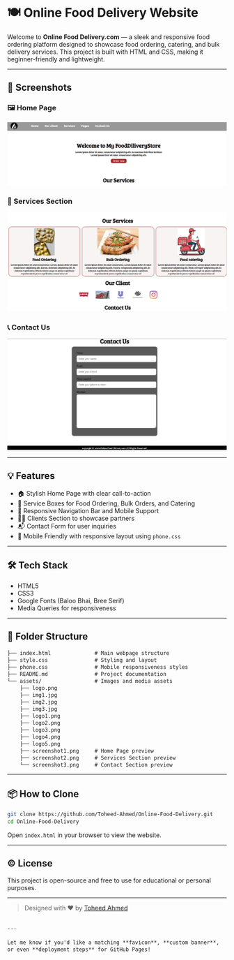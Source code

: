


# 🍽️ Online Food Delivery Website

Welcome to **Online Food Delivery.com** — a sleek and responsive food ordering platform designed to showcase food ordering, catering, and bulk delivery services. This project is built with HTML and CSS, making it beginner-friendly and lightweight.

---

## 📸 Screenshots

### 🖼️ Home Page

![Home Page](assets/screenshot1.png)

### 🧾 Services Section

![Services](assets/screenshot2.png)

### 📞 Contact Us

![Contact](assets/screenshot3.png)

---

## 💡 Features

- 🏠 Stylish Home Page with clear call-to-action
- 🍱 Service Boxes for Food Ordering, Bulk Orders, and Catering
- 🧾 Responsive Navigation Bar and Mobile Support
- 👨‍💼 Clients Section to showcase partners
- 📬 Contact Form for user inquiries
- 📱 Mobile Friendly with responsive layout using `phone.css`

---

## 🛠️ Tech Stack

- HTML5
- CSS3
- Google Fonts (Baloo Bhai, Bree Serif)
- Media Queries for responsiveness

---

## 📁 Folder Structure
```
├── index.html              # Main webpage structure
├── style.css               # Styling and layout
├── phone.css               # Mobile responsiveness styles
├── README.md               # Project documentation
└── assets/                 # Images and media assets
    ├── logo.png
    ├── img1.jpg
    ├── img2.jpg
    ├── img3.jpg
    ├── logo1.png
    ├── logo2.png
    ├── logo3.png
    ├── logo4.png
    ├── logo5.png
    ├── screenshot1.png     # Home Page preview
    ├── screenshot2.png     # Services Section preview
    └── screenshot3.png     # Contact Section preview

````

---

## 📦 How to Clone

```bash
git clone https://github.com/Toheed-Ahmed/Online-Food-Delivery.git
cd Online-Food-Delivery
````

Open `index.html` in your browser to view the website.

---

## © License

This project is open-source and free to use for educational or personal purposes.

---

> Designed with ❤️ by [Toheed Ahmed](https://github.com/Toheed-Ahmed)

```

---

Let me know if you'd like a matching **favicon**, **custom banner**, or even **deployment steps** for GitHub Pages!
```
